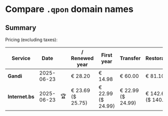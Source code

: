 # Compare `.qpon` domain names

## Summary

Pricing (excluding taxes):

| Service | Date |  | / Renewed year | First year | Transfer | Restoration |
|--|--|--|--|--|--|--|
| **Gandi** | 2025-06-23 |  | € 28.20 | € 14.98 | € 60.00 | € 81.10 |
| **Internet.bs** | 2025-06-23 | 🏆 | € 23.69<br>($ 25.75) | € 22.99<br>($ 24.99) | € 22.99<br>($ 24.99) | € 142.69<br>($ 140.75) |
